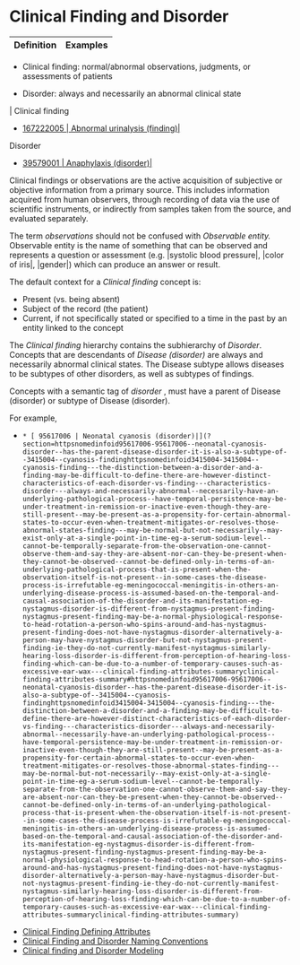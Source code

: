 # Clinical Finding and Disorder

Definition| Examples  
---|---  
  
  * Clinical finding: normal/abnormal observations, judgments, or assessments of patients

  

  * Disorder: always and necessarily an abnormal clinical state

| Clinical finding

  * [ 167222005 | Abnormal urinalysis (finding)|](http://snomed.info/id/167222005 "167222005 | Abnormal urinalysis \(finding\) |")

Disorder

  * [ 39579001 | Anaphylaxis (disorder)|](http://snomed.info/id/39579001 "39579001 | Anaphylaxis \(disorder\) |")

  
  
Clinical findings or observations are the active acquisition of subjective or objective information from a primary source. This includes information acquired from human observers, through recording of data via the use of scientific instruments, or indirectly from samples taken from the source, and evaluated separately.

The term _observations_ should not be confused with _Observable entity._ Observable entity is the name of something that can be observed and represents a question or assessment (e.g. |systolic blood pressure|, |color of iris|, |gender|) which can produce an answer or result.

The default context for a _Clinical finding_ concept is:

  * Present (vs. being absent)
  * Subject of the record (the patient)
  * Current, if not specifically stated or specified to a time in the past by an entity linked to the concept

The _Clinical finding_ hierarchy contains the subhierarchy of _Disorder_. Concepts that are descendants of _Disease (disorder)_ are always and necessarily abnormal clinical states. The Disease subtype allows diseases to be subtypes of other disorders, as well as subtypes of findings.

Concepts with a semantic tag of  _disorder_ , must have a parent of Disease (disorder) or subtype of Disease (disorder).

For example, 

  *     * [ 95617006 | Neonatal cyanosis (disorder)|](?section=httpsnomedinfoid95617006-95617006--neonatal-cyanosis-disorder--has-the-parent-disease-disorder-it-is-also-a-subtype-of--3415004--cyanosis-findinghttpsnomedinfoid3415004-3415004--cyanosis-finding---the-distinction-between-a-disorder-and-a-finding-may-be-difficult-to-define-there-are-however-distinct-characteristics-of-each-disorder-vs-finding---characteristics-disorder---always-and-necessarily-abnormal--necessarily-have-an-underlying-pathological-process--have-temporal-persistence-may-be-under-treatment-in-remission-or-inactive-even-though-they-are-still-present--may-be-present-as-a-propensity-for-certain-abnormal-states-to-occur-even-when-treatment-mitigates-or-resolves-those-abnormal-states-finding---may-be-normal-but-not-necessarily--may-exist-only-at-a-single-point-in-time-eg-a-serum-sodium-level--cannot-be-temporally-separate-from-the-observation-one-cannot-observe-them-and-say-they-are-absent-nor-can-they-be-present-when-they-cannot-be-observed--cannot-be-defined-only-in-terms-of-an-underlying-pathological-process-that-is-present-when-the-observation-itself-is-not-present--in-some-cases-the-disease-process-is-irrefutable-eg-meningococcal-meningitis-in-others-an-underlying-disease-process-is-assumed-based-on-the-temporal-and-causal-association-of-the-disorder-and-its-manifestation-eg-nystagmus-disorder-is-different-from-nystagmus-present-finding-nystagmus-present-finding-may-be-a-normal-physiological-response-to-head-rotation-a-person-who-spins-around-and-has-nystagmus-present-finding-does-not-have-nystagmus-disorder-alternatively-a-person-may-have-nystagmus-disorder-but-not-nystagmus-present-finding-ie-they-do-not-currently-manifest-nystagmus-similarly-hearing-loss-disorder-is-different-from-perception-of-hearing-loss-finding-which-can-be-due-to-a-number-of-temporary-causes-such-as-excessive-ear-wax---clinical-finding-attributes-summaryclinical-finding-attributes-summary#httpsnomedinfoid95617006-95617006--neonatal-cyanosis-disorder--has-the-parent-disease-disorder-it-is-also-a-subtype-of--3415004--cyanosis-findinghttpsnomedinfoid3415004-3415004--cyanosis-finding---the-distinction-between-a-disorder-and-a-finding-may-be-difficult-to-define-there-are-however-distinct-characteristics-of-each-disorder-vs-finding---characteristics-disorder---always-and-necessarily-abnormal--necessarily-have-an-underlying-pathological-process--have-temporal-persistence-may-be-under-treatment-in-remission-or-inactive-even-though-they-are-still-present--may-be-present-as-a-propensity-for-certain-abnormal-states-to-occur-even-when-treatment-mitigates-or-resolves-those-abnormal-states-finding---may-be-normal-but-not-necessarily--may-exist-only-at-a-single-point-in-time-eg-a-serum-sodium-level--cannot-be-temporally-separate-from-the-observation-one-cannot-observe-them-and-say-they-are-absent-nor-can-they-be-present-when-they-cannot-be-observed--cannot-be-defined-only-in-terms-of-an-underlying-pathological-process-that-is-present-when-the-observation-itself-is-not-present--in-some-cases-the-disease-process-is-irrefutable-eg-meningococcal-meningitis-in-others-an-underlying-disease-process-is-assumed-based-on-the-temporal-and-causal-association-of-the-disorder-and-its-manifestation-eg-nystagmus-disorder-is-different-from-nystagmus-present-finding-nystagmus-present-finding-may-be-a-normal-physiological-response-to-head-rotation-a-person-who-spins-around-and-has-nystagmus-present-finding-does-not-have-nystagmus-disorder-alternatively-a-person-may-have-nystagmus-disorder-but-not-nystagmus-present-finding-ie-they-do-not-currently-manifest-nystagmus-similarly-hearing-loss-disorder-is-different-from-perception-of-hearing-loss-finding-which-can-be-due-to-a-number-of-temporary-causes-such-as-excessive-ear-wax---clinical-finding-attributes-summaryclinical-finding-attributes-summary)
  * [Clinical Finding Defining Attributes](?section=clinical-finding-defining-attributes#clinical-finding-defining-attributes)
  * [Clinical Finding and Disorder Naming Conventions](?section=clinical-finding-and-disorder-naming-conventions#clinical-finding-and-disorder-naming-conventions)
  * [Clinical finding and Disorder Modeling](?section=clinical-finding-and-disorder-modeling#clinical-finding-and-disorder-modeling)

